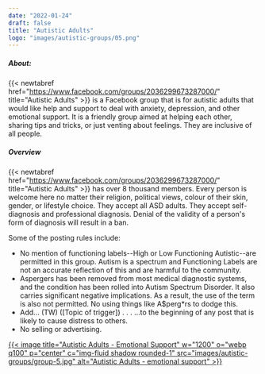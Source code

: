 ```yaml
---
date: "2022-01-24"
draft: false
title: "Autistic Adults"
logo: "images/autistic-groups/05.png"
---
```


##### About:
{{< newtabref  href="https://www.facebook.com/groups/2036299673287000/" title="Autistic Adults" >}} is a Facebook group that is for autistic adults that would like help and support to deal with anxiety, depression, and other emotional support. It is a friendly group aimed at helping each other, sharing tips and tricks, or just venting about feelings. They are inclusive of all people.

##### Overview
{{< newtabref  href="https://www.facebook.com/groups/2036299673287000/" title="Autistic Adults" >}} has over 8 thousand members. Every person is welcome here no matter their religion, political views, colour of their skin, gender, or lifestyle choice. They accept all ASD adults. They accept self-diagnosis and professional diagnosis. Denial of the validity of a person's form of diagnosis will result in a ban. 

Some of the posting rules include: 

* No mention of functioning labels--High or Low Functioning Autistic--are permitted in this group. Autism is a spectrum and Functioning Labels are not an accurate reflection of this and are harmful to the community.
* Aspergers has been removed from most medical diagnostic systems, and the condition has been rolled into Autism Spectrum Disorder. It also carries significant negative implications. As a result, the use of the term is also not permitted. No using things like A$perg*rs to dodge this.
* Add... (TW) ([Topic of trigger]) . . . ...to the beginning of any post that is likely to cause distress to others.
* No selling or advertising.

<a href="https://www.facebook.com/groups/2036299673287000/" rel="external" target="_blank">{{< image title="Autistic Adults - Emotional Support" w="1200" o="webp q100" p="center" c="img-fluid shadow rounded-1" src="images/autistic-groups/group-5.jpg" alt="Autistic Adults - emotional support" >}}</a>
